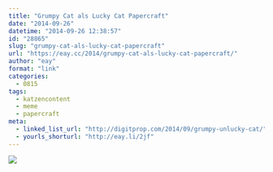 ```yaml
---
title: "Grumpy Cat als Lucky Cat Papercraft"
date: "2014-09-26"
datetime: "2014-09-26 12:38:57"
id: "28865"
slug: "grumpy-cat-als-lucky-cat-papercraft"
url: "https://eay.cc/2014/grumpy-cat-als-lucky-cat-papercraft/"
author: "eay"
format: "link"
categories:
  - 0815
tags:
  - katzencontent
  - meme
  - papercraft
meta:
  - linked_list_url: "http://digitprop.com/2014/09/grumpy-unlucky-cat/"
  - yourls_shorturl: "http://eay.li/2jf"
---
```


![](https://eay.cc/uploads/2014/papergrumpycat.gif)
